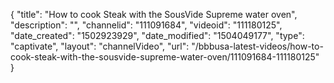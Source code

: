 {
    "title": "How to cook Steak with the SousVide Supreme water oven",
    "description": "",
    "channelid": "111091684",
    "videoid": "111180125",
    "date_created": "1502923929",
    "date_modified": "1504049177",
    "type": "captivate",
    "layout": "channelVideo",
    "url": "\/bbbusa-latest-videos\/how-to-cook-steak-with-the-sousvide-supreme-water-oven\/111091684-111180125"
}